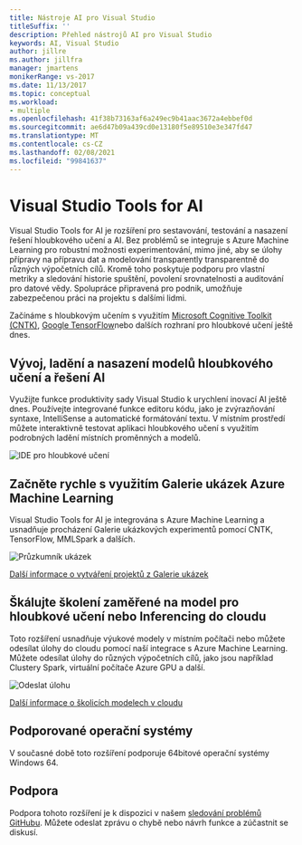 ```yaml
---
title: Nástroje AI pro Visual Studio
titleSuffix: ''
description: Přehled nástrojů AI pro Visual Studio
keywords: AI, Visual Studio
author: jillre
ms.author: jillfra
manager: jmartens
monikerRange: vs-2017
ms.date: 11/13/2017
ms.topic: conceptual
ms.workload:
- multiple
ms.openlocfilehash: 41f38b73163af6a249ec9b41aac3672a4ebbef0d
ms.sourcegitcommit: ae6d47b09a439cd0e13180f5e89510e3e347fd47
ms.translationtype: MT
ms.contentlocale: cs-CZ
ms.lasthandoff: 02/08/2021
ms.locfileid: "99841637"
---
```

# <a name="visual-studio-tools-for-ai"></a>Visual Studio Tools for AI

Visual Studio Tools for AI je rozšíření pro sestavování, testování a nasazení řešení hloubkového učení a AI. Bez problémů se integruje s Azure Machine Learning pro robustní možnosti experimentování, mimo jiné, aby se úlohy přípravy na přípravu dat a modelování transparently transparentně do různých výpočetních cílů. Kromě toho poskytuje podporu pro vlastní metriky a sledování historie spuštění, povolení srovnatelnosti a auditování pro datové vědy. Spolupráce připravená pro podnik, umožňuje zabezpečenou práci na projektu s dalšími lidmi.

Začínáme s hloubkovým učením s využitím [Microsoft Cognitive Toolkit (CNTK)](/cognitive-toolkit/), [Google TensorFlow](https://www.tensorflow.org)nebo dalších rozhraní pro hloubkové učení ještě dnes.

## <a name="develop-debug-and-deploy-deep-learning-models-and-ai-solutions"></a>Vývoj, ladění a nasazení modelů hloubkového učení a řešení AI
Využijte funkce produktivity sady Visual Studio k urychlení inovací AI ještě dnes. Používejte integrované funkce editoru kódu, jako je zvýrazňování syntaxe, IntelliSense a automatické formátování textu. V místním prostředí můžete interaktivně testovat aplikaci hloubkového učení s využitím podrobných ladění místních proměnných a modelů.

![IDE pro hloubkové učení](media/about/ide.png)

## <a name="get-started-quickly-with-the-azure-machine-learning-sample-gallery"></a>Začněte rychle s využitím Galerie ukázek Azure Machine Learning
Visual Studio Tools for AI je integrována s Azure Machine Learning a usnadňuje procházení Galerie ukázkových experimentů pomocí CNTK, TensorFlow, MMLSpark a dalších.

![Průzkumník ukázek](media/about/gallery.png)

[Další informace o vytváření projektů z Galerie ukázek](create-project-gallery.md)

## <a name="scale-out-deep-learning-model-training-andor-inferencing-to-the-cloud"></a>Škálujte školení zaměřené na model pro hloubkové učení nebo Inferencing do cloudu
Toto rozšíření usnadňuje výukové modely v místním počítači nebo můžete odesílat úlohy do cloudu pomocí naší integrace s Azure Machine Learning. Můžete odesílat úlohy do různých výpočetních cílů, jako jsou například Clustery Spark, virtuální počítače Azure GPU a další.

![Odeslat úlohu](media/about/submitjobs.png)

[Další informace o školicích modelech v cloudu](tensorflow-vm.md)

## <a name="supported-operating-systems"></a>Podporované operační systémy
V současné době toto rozšíření podporuje 64bitové operační systémy Windows 64.

## <a name="support"></a>Podpora
Podpora tohoto rozšíření je k dispozici v našem [sledování problémů GitHubu](https://github.com/Microsoft/vs-tools-for-ai/issues). Můžete odeslat zprávu o chybě nebo návrh funkce a zúčastnit se diskusí.
